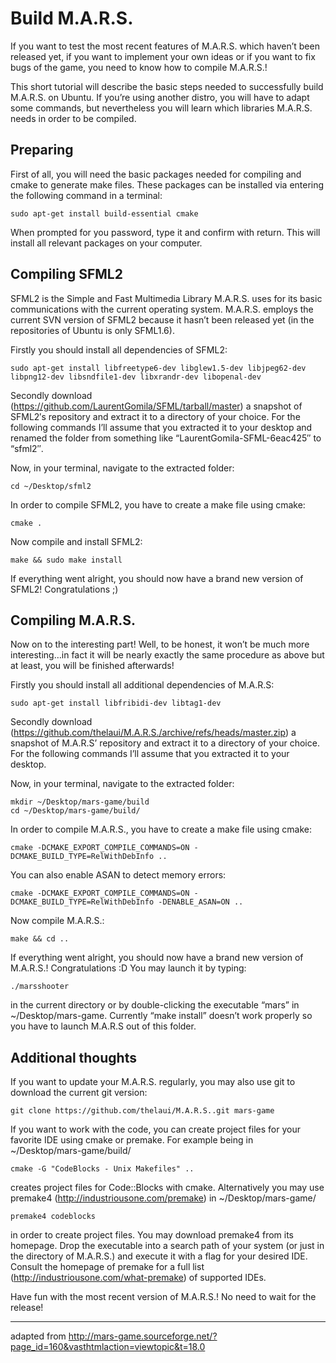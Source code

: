 # Build M.A.R.S.

If you want to test the most recent features of M.A.R.S. which haven’t been released yet, if you want to implement your own ideas or if you want to fix bugs of the game, you need to know how to compile M.A.R.S.!

This short tutorial will describe the basic steps needed to successfully build M.A.R.S. on Ubuntu. If you’re using another distro, you will have to adapt some commands, but nevertheless you will learn which libraries M.A.R.S. needs in order to be compiled.

## Preparing

First of all, you will need the basic packages needed for compiling and cmake to generate make files. These packages can be installed via entering the following command in a terminal:

```
sudo apt-get install build-essential cmake
```

When prompted for you password, type it and confirm with return. This will install all relevant packages on your computer.

## Compiling SFML2

SFML2 is the Simple and Fast Multimedia Library M.A.R.S. uses for its basic communications with the current operating system. M.A.R.S. employs the current SVN version of SFML2 because it hasn’t been released yet (in the repositories of Ubuntu is only SFML1.6).

Firstly you should install all dependencies of SFML2:

```
sudo apt-get install libfreetype6-dev libglew1.5-dev libjpeg62-dev libpng12-dev libsndfile1-dev libxrandr-dev libopenal-dev
```

Secondly download (https://github.com/LaurentGomila/SFML/tarball/master) a snapshot of SFML2′s repository and extract it to a directory of your choice. For the following commands I’ll assume that you extracted it to your desktop and renamed the folder from something like “LaurentGomila-SFML-6eac425″ to “sfml2″.

Now, in your terminal, navigate to the extracted folder:

```
cd ~/Desktop/sfml2
```

In order to compile SFML2, you have to create a make file using cmake:

```
cmake .
```

Now compile and install SFML2:

```
make && sudo make install
```

If everything went alright, you should now have a brand new version of SFML2! Congratulations ;)

## Compiling M.A.R.S.

Now on to the interesting part! Well, to be honest, it won’t be much more interesting…in fact it will be nearly exactly the same procedure as above but at least, you will be finished afterwards!

Firstly you should install all additional dependencies of M.A.R.S:

```
sudo apt-get install libfribidi-dev libtag1-dev
```

Secondly download (https://github.com/thelaui/M.A.R.S./archive/refs/heads/master.zip) a snapshot of M.A.R.S’ repository and extract it to a directory of your choice. For the following commands I’ll assume that you extracted it to your desktop.

Now, in your terminal, navigate to the extracted folder:

```
mkdir ~/Desktop/mars-game/build
cd ~/Desktop/mars-game/build/
```

In order to compile M.A.R.S., you have to create a make file using cmake:

```
cmake -DCMAKE_EXPORT_COMPILE_COMMANDS=ON -DCMAKE_BUILD_TYPE=RelWithDebInfo ..
```

You can also enable ASAN to detect memory errors:

```
cmake -DCMAKE_EXPORT_COMPILE_COMMANDS=ON -DCMAKE_BUILD_TYPE=RelWithDebInfo -DENABLE_ASAN=ON ..
```

Now compile M.A.R.S.:

```
make && cd ..
```

If everything went alright, you should now have a brand new version of M.A.R.S.! Congratulations :D
You may launch it by typing:

```
./marsshooter
```

in the current directory or by double-clicking the executable “mars” in ~/Desktop/mars-game. Currently “make install” doesn’t work properly so you have to launch M.A.R.S out of this folder.

## Additional thoughts

If you want to update your M.A.R.S. regularly, you may also use git to download the current git version:

```
git clone https://github.com/thelaui/M.A.R.S..git mars-game
```

If you want to work with the code, you can create project files for your favorite IDE using cmake or premake. For example being in ~/Desktop/mars-game/build/

```
cmake -G "CodeBlocks - Unix Makefiles" ..
```

creates project files for Code::Blocks with cmake. Alternatively you may use premake4 (http://industriousone.com/premake) in ~/Desktop/mars-game/

```
premake4 codeblocks
```

in order to create project files. You may download premake4 from its homepage. Drop the executable into a search path of your system (or just in the directory of M.A.R.S.) and execute it with a flag for your desired IDE. Consult the homepage of premake for a full list (http://industriousone.com/what-premake) of supported IDEs.

Have fun with the most recent version of M.A.R.S.! No need to wait for the release!

---
adapted from http://mars-game.sourceforge.net/?page_id=160&vasthtmlaction=viewtopic&t=18.0
